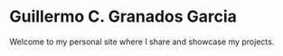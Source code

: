 # Guillermo C. Granados Garcia 
Welcome to my personal site where I share and showcase my projects.
